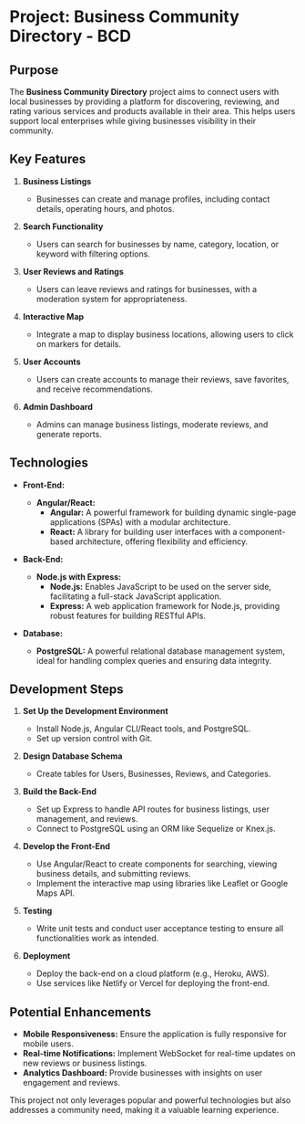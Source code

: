 # Project: Business Community Directory - BCD

## Purpose

The **Business Community Directory** project aims to connect users with local businesses by providing a platform for discovering, reviewing, and rating various services and products available in their area. This helps users support local enterprises while giving businesses visibility in their community.

## Key Features

1. **Business Listings**
   - Businesses can create and manage profiles, including contact details, operating hours, and photos.

2. **Search Functionality**
   - Users can search for businesses by name, category, location, or keyword with filtering options.

3. **User Reviews and Ratings**
   - Users can leave reviews and ratings for businesses, with a moderation system for appropriateness.

4. **Interactive Map**
   - Integrate a map to display business locations, allowing users to click on markers for details.

5. **User Accounts**
   - Users can create accounts to manage their reviews, save favorites, and receive recommendations.

6. **Admin Dashboard**
   - Admins can manage business listings, moderate reviews, and generate reports.

## Technologies

- **Front-End:**
  - **Angular/React:**
    - **Angular:** A powerful framework for building dynamic single-page applications (SPAs) with a modular architecture.
    - **React:** A library for building user interfaces with a component-based architecture, offering flexibility and efficiency.

- **Back-End:**
  - **Node.js with Express:**
    - **Node.js:** Enables JavaScript to be used on the server side, facilitating a full-stack JavaScript application.
    - **Express:** A web application framework for Node.js, providing robust features for building RESTful APIs.

- **Database:**
  - **PostgreSQL:** A powerful relational database management system, ideal for handling complex queries and ensuring data integrity.

## Development Steps

1. **Set Up the Development Environment**
   - Install Node.js, Angular CLI/React tools, and PostgreSQL.
   - Set up version control with Git.

2. **Design Database Schema**
   - Create tables for Users, Businesses, Reviews, and Categories.

3. **Build the Back-End**
   - Set up Express to handle API routes for business listings, user management, and reviews.
   - Connect to PostgreSQL using an ORM like Sequelize or Knex.js.

4. **Develop the Front-End**
   - Use Angular/React to create components for searching, viewing business details, and submitting reviews.
   - Implement the interactive map using libraries like Leaflet or Google Maps API.

5. **Testing**
   - Write unit tests and conduct user acceptance testing to ensure all functionalities work as intended.

6. **Deployment**
   - Deploy the back-end on a cloud platform (e.g., Heroku, AWS).
   - Use services like Netlify or Vercel for deploying the front-end.

## Potential Enhancements

- **Mobile Responsiveness:** Ensure the application is fully responsive for mobile users.
- **Real-time Notifications:** Implement WebSocket for real-time updates on new reviews or business listings.
- **Analytics Dashboard:** Provide businesses with insights on user engagement and reviews.

This project not only leverages popular and powerful technologies but also addresses a community need, making it a valuable learning experience.
